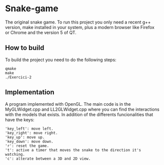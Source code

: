 # Snake-game
The original snake game. To run this project you only need a recent g++ version, make installed in your system, plus a modern browser like Firefox or Chrome and the version 5 of QT.

## How to build
To build the project you need to do the following steps:
```
qmake
make
./Exercici-2
```

## Implementation
A program implemented with OpenGL. The main code is in the MyGLWidget.cpp and LL2GLWidget.cpp where you can find the interactions with the models that exists. In addition of the differents funcionalities that have the keys:
```
'key_left': move left.
'key_right': move right.
'key_up': move up.
'key_down': move down.
'r': reset the game.
't': active a timer that moves the snake to the direction it's watching.
'c': alterate between a 3D and 2D view.
```
